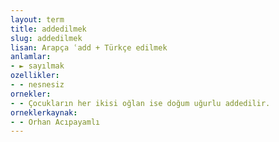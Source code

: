 ```yaml
---
layout: term
title: addedilmek
slug: addedilmek
lisan: Arapça ʿadd + Türkçe edilmek
anlamlar:
- ► sayılmak
ozellikler:
- - nesnesiz
ornekler:
- - Çocukların her ikisi oğlan ise doğum uğurlu addedilir.
orneklerkaynak:
- - Orhan Acıpayamlı
---
```

